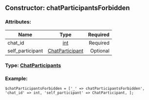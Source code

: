## Constructor: chatParticipantsForbidden  

### Attributes:

| Name     |    Type       | Required |
|----------|:-------------:|---------:|
|chat\_id|[int](../types/int.md) | Required|
|self\_participant|[ChatParticipant](../types/ChatParticipant.md) | Optional|



### Type: [ChatParticipants](../types/ChatParticipants.md)


### Example:

```
$chatParticipantsForbidden = ['_' => chatParticipantsForbidden', 'chat_id' => int, 'self_participant' => ChatParticipant, ];
```